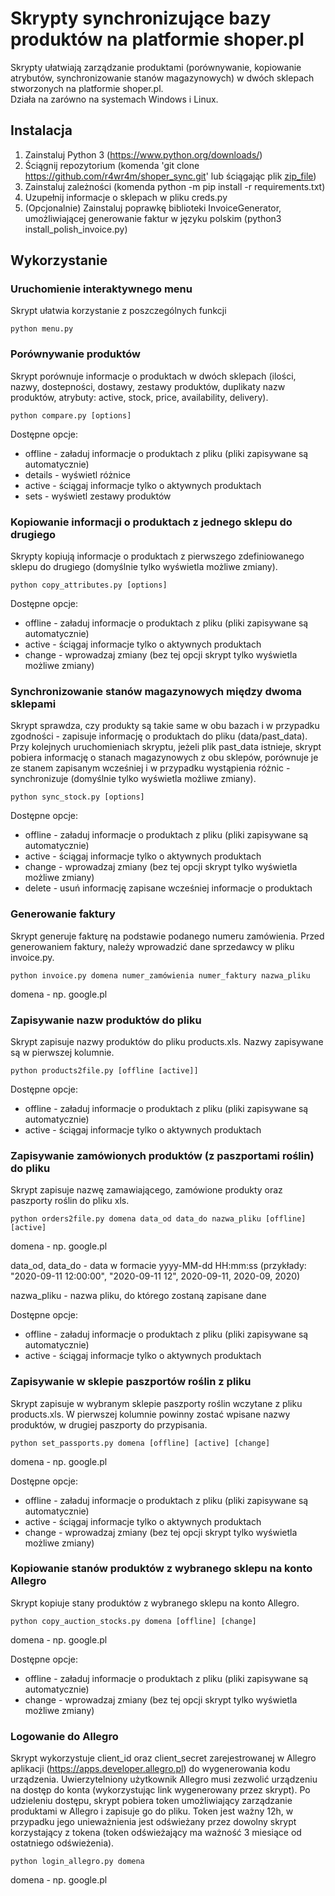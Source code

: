 # Skrypty synchronizujące bazy produktów na platformie shoper.pl
Skrypty ułatwiają zarządzanie produktami (porównywanie, kopiowanie atrybutów, synchronizowanie stanów magazynowych) w dwóch sklepach stworzonych na platformie shoper.pl.  
Działa na zarówno na systemach Windows i Linux.

## Instalacja
1. Zainstaluj Python 3 (https://www.python.org/downloads/)
2. Ściągnij repozytorium (komenda 'git clone https://github.com/r4wr4m/shoper_sync.git' lub ściągając plik [zip_file](https://github.com/r4wr4m/shoper_sync/archive/master.zip "repo"))
3. Zainstaluj zależności (komenda python -m pip install -r requirements.txt)
4. Uzupełnij informacje o sklepach w pliku creds.py
5. (Opcjonalnie) Zainstaluj poprawkę biblioteki InvoiceGenerator, umożliwiającej generowanie faktur w języku polskim (python3 install_polish_invoice.py)

## Wykorzystanie

### Uruchomienie interaktywnego menu 
Skrypt ułatwia korzystanie z poszczególnych funkcji

```python menu.py```


### Porównywanie produktów
Skrypt porównuje informacje o produktach w dwóch sklepach (ilości, nazwy, dostepności, dostawy, zestawy produktów, duplikaty nazw produktów, atrybuty: active, stock, price, availability, delivery).

```python compare.py [options]```

Dostępne opcje:
* offline - załaduj informacje o produktach z pliku (pliki zapisywane są automatycznie)
* details - wyświetl różnice
* active - ściągaj informacje tylko o aktywnych produktach
* sets - wyświetl zestawy produktów

### Kopiowanie informacji o produktach z jednego sklepu do drugiego
Skrypty kopiują informacje o produktach z pierwszego zdefiniowanego sklepu do drugiego (domyślnie tylko wyświetla możliwe zmiany). 

```python copy_attributes.py [options]```

Dostępne opcje:
* offline - załaduj informacje o produktach z pliku (pliki zapisywane są automatycznie)
* active - ściągaj informacje tylko o aktywnych produktach
* change - wprowadzaj zmiany (bez tej opcji skrypt tylko wyświetla możliwe zmiany)

### Synchronizowanie stanów magazynowych między dwoma sklepami
Skrypt sprawdza, czy produkty są takie same w obu bazach i w przypadku zgodności - zapisuje informację o produktach do pliku (data/past_data). 
Przy kolejnych uruchomieniach skryptu, jeżeli plik past_data istnieje, skrypt pobiera informację o stanach magazynowych z obu sklepów, porównuje je ze stanem zapisanym wcześniej i w przypadku wystąpienia różnic - synchronizuje (domyślnie tylko wyświetla możliwe zmiany).

```python sync_stock.py [options]```

Dostępne opcje:
* offline - załaduj informacje o produktach z pliku (pliki zapisywane są automatycznie)
* active - ściągaj informacje tylko o aktywnych produktach
* change - wprowadzaj zmiany (bez tej opcji skrypt tylko wyświetla możliwe zmiany)
* delete - usuń informację zapisane wcześniej informacje o produktach

### Generowanie faktury
Skrypt generuje fakturę na podstawie podanego numeru zamówienia. Przed generowaniem faktury, należy wprowadzić dane sprzedawcy w pliku invoice.py.

```python invoice.py domena numer_zamówienia numer_faktury nazwa_pliku```

domena - np. google.pl

### Zapisywanie nazw produktów do pliku
Skrypt zapisuje nazwy produktów do pliku products.xls.
Nazwy zapisywane są w pierwszej kolumnie.

```python products2file.py [offline [active]]```

Dostępne opcje:
* offline - załaduj informacje o produktach z pliku (pliki zapisywane są automatycznie)
* active - ściągaj informacje tylko o aktywnych produktach

### Zapisywanie zamówionych produktów (z paszportami roślin) do pliku
Skrypt zapisuje nazwę zamawiającego, zamówione produkty oraz paszporty roślin do pliku xls.

```python orders2file.py domena data_od data_do nazwa_pliku [offline] [active]```

domena - np. google.pl

data_od, data_do - data w formacie yyyy-MM-dd HH:mm:ss (przykłady: "2020-09-11 12:00:00", "2020-09-11 12", 2020-09-11, 2020-09, 2020)

nazwa_pliku - nazwa pliku, do którego zostaną zapisane dane

Dostępne opcje:
* offline - załaduj informacje o produktach z pliku (pliki zapisywane są automatycznie)
* active - ściągaj informacje tylko o aktywnych produktach

### Zapisywanie w sklepie paszportów roślin z pliku
Skrypt zapisuje w wybranym sklepie paszporty roślin wczytane z pliku products.xls. 
W pierwszej kolumnie powinny zostać wpisane nazwy produktów, w drugiej paszporty do przypisania.

```python set_passports.py domena [offline] [active] [change]```

domena - np. google.pl

Dostępne opcje:
* offline - załaduj informacje o produktach z pliku (pliki zapisywane są automatycznie)
* active - ściągaj informacje tylko o aktywnych produktach
* change - wprowadzaj zmiany (bez tej opcji skrypt tylko wyświetla możliwe zmiany)

### Kopiowanie stanów produktów z wybranego sklepu na konto Allegro
Skrypt kopiuje stany produktów z wybranego sklepu na konto Allegro.

```python copy_auction_stocks.py domena [offline] [change]```

domena - np. google.pl

Dostępne opcje:
* offline - załaduj informacje o produktach z pliku (pliki zapisywane są automatycznie)
* change - wprowadzaj zmiany (bez tej opcji skrypt tylko wyświetla możliwe zmiany)

### Logowanie do Allegro
Skrypt wykorzystuje client_id oraz client_secret zarejestrowanej w Allegro aplikacji (https://apps.developer.allegro.pl) do wygenerowania kodu urządzenia. Uwierzytelniony użytkownik Allegro musi zezwolić urządzeniu na dostęp do konta (wykorzystując link wygenerowany przez skrypt). Po udzieleniu dostępu, skrypt pobiera token umożliwiający zarządzanie produktami w Allegro i zapisuje go do pliku. Token jest ważny 12h, w przypadku jego unieważnienia jest odświeżany przez dowolny skrypt korzystający z tokena (token odświeżający ma ważność 3 miesiące od ostatniego odświeżenia).

```python login_allegro.py domena```

domena - np. google.pl


